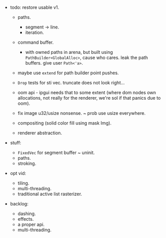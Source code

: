 
- todo: restore usable v1.
    - paths.
        - segment -> line.
        - iteration.
    - command buffer.
        - with owned paths in arena,
          but built using `PathBuilder<GlobalAlloc>`, cause who cares.
          leak the path buffers. give user `Path<'a>`.

    - maybe use `extend` for path builder point pushes.
    - `Drop` tests for sti vec. truncate does not look right...
    - oom api - ipgui needs that to some extent (where dom nodes own allocations,
      not really for the renderer, we're sol if that panics due to oom).

    - fix image u32/usize nonsense. ~ prob use usize everywhere.
    - compositing (solid color fill using mask Img).
    - renderer abstraction.

- stuff:
    - `FixedVec` for segment buffer ~ uninit.
    - paths.
    - stroking.

- opt vid:
    - tiling.
    - multi-threading.
    - traditional active list rasterizer.



- backlog:
    - dashing.
    - effects.
    - a proper api.
    - multi-threading.


